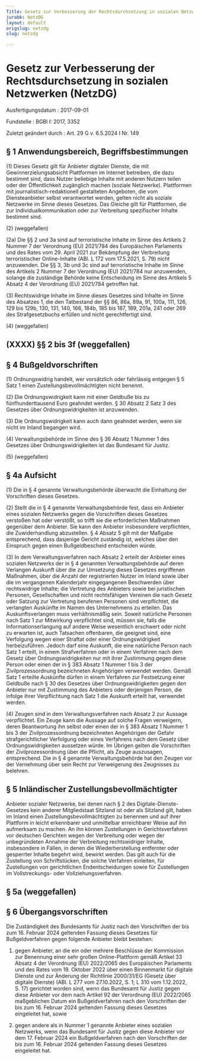```yaml
---
Title: Gesetz zur Verbesserung der Rechtsdurchsetzung in sozialen Netzwerken
jurabk: NetzDG
layout: default
origslug: netzdg
slug: netzdg

---
```


# Gesetz zur Verbesserung der Rechtsdurchsetzung in sozialen Netzwerken (NetzDG)

Ausfertigungsdatum
:   2017-09-01

Fundstelle
:   BGBl I: 2017, 3352

Zuletzt geändert durch
:   Art. 29 G v. 6.5.2024 I Nr. 149


## § 1 Anwendungsbereich, Begriffsbestimmungen

(1) Dieses Gesetz gilt für Anbieter digitaler Dienste, die mit Gewinnerzielungsabsicht Plattformen im Internet betreiben, die dazu bestimmt sind, dass Nutzer beliebige Inhalte mit anderen Nutzern teilen oder der Öffentlichkeit zugänglich machen (soziale Netzwerke). Plattformen mit journalistisch-redaktionell gestalteten Angeboten, die vom Diensteanbieter selbst verantwortet werden, gelten nicht als soziale Netzwerke im Sinne dieses Gesetzes. Das Gleiche gilt für Plattformen, die zur Individualkommunikation oder zur Verbreitung spezifischer Inhalte bestimmt sind.

(2) (weggefallen)

(2a) Die §§ 2 und 3a sind auf terroristische Inhalte im Sinne des Artikels 2 Nummer 7 der Verordnung (EU) 2021/784 des Europäischen Parlaments und des Rates vom 29. April 2021 zur Bekämpfung der Verbreitung terroristischer Online-Inhalte (ABl. L 172 vom 17.5.2021, S. 79) nicht anzuwenden. Die §§ 3, 3b und 3c sind auf terroristische Inhalte im Sinne des Artikels 2 Nummer 7 der Verordnung (EU) 2021/784 nur anzuwenden, solange die zuständige Behörde keine Entscheidung im Sinne des Artikels 5 Absatz 4 der Verordnung (EU) 2021/784 getroffen hat.

(3) Rechtswidrige Inhalte im Sinne dieses Gesetzes sind Inhalte im Sinne des Absatzes 1, die den Tatbestand der §§ 86, 86a, 89a, 91, 100a, 111, 126, 129 bis 129b, 130, 131, 140, 166, 184b, 185 bis 187, 189, 201a, 241 oder 269 des Strafgesetzbuchs erfüllen und nicht gerechtfertigt sind.

(4) (weggefallen)


## (XXXX) §§ 2 bis 3f (weggefallen)



## § 4 Bußgeldvorschriften

(1) Ordnungswidrig handelt, wer vorsätzlich oder fahrlässig entgegen § 5 Satz 1 einen Zustellungsbevollmächtigten nicht benennt.

(2) Die Ordnungswidrigkeit kann mit einer Geldbuße bis zu fünfhunderttausend Euro geahndet werden. § 30 Absatz 2 Satz 3 des Gesetzes über Ordnungswidrigkeiten ist anzuwenden.

(3) Die Ordnungswidrigkeit kann auch dann geahndet werden, wenn sie nicht im Inland begangen wird.

(4) Verwaltungsbehörde im Sinne des § 36 Absatz 1 Nummer 1 des Gesetzes über Ordnungswidrigkeiten ist das Bundesamt für Justiz.

(5) (weggefallen)


## § 4a Aufsicht

(1) Die in § 4 genannte Verwaltungsbehörde überwacht die Einhaltung der Vorschriften dieses Gesetzes.

(2) Stellt die in § 4 genannte Verwaltungsbehörde fest, dass ein Anbieter eines sozialen Netzwerks gegen die Vorschriften dieses Gesetzes verstoßen hat oder verstößt, so trifft sie die erforderlichen Maßnahmen gegenüber dem Anbieter. Sie kann den Anbieter insbesondere verpflichten, die Zuwiderhandlung abzustellen. § 4 Absatz 5 gilt mit der Maßgabe entsprechend, dass dasjenige Gericht zuständig ist, welches über den Einspruch gegen einen Bußgeldbescheid entscheiden würde.

(3) In dem Verwaltungsverfahren nach Absatz 2 erteilt der Anbieter eines sozialen Netzwerks der in § 4 genannten Verwaltungsbehörde auf deren Verlangen Auskunft über die zur Umsetzung dieses Gesetzes ergriffenen Maßnahmen, über die Anzahl der registrierten Nutzer im Inland sowie über die im vergangenen Kalenderjahr eingegangenen Beschwerden über rechtswidrige Inhalte; die Vertretung des Anbieters sowie bei juristischen Personen, Gesellschaften und nicht rechtsfähigen Vereinen die nach Gesetz oder Satzung zur Vertretung berufenen Personen sind verpflichtet, die verlangten Auskünfte im Namen des Unternehmens zu erteilen. Das Auskunftsverlangen muss verhältnismäßig sein. Soweit natürliche Personen nach Satz 1 zur Mitwirkung verpflichtet sind, müssen sie, falls die Informationserlangung auf andere Weise wesentlich erschwert oder nicht zu erwarten ist, auch Tatsachen offenbaren, die geeignet sind, eine Verfolgung wegen einer Straftat oder einer Ordnungswidrigkeit herbeizuführen. Jedoch darf eine Auskunft, die eine natürliche Person nach Satz 1 erteilt, in einem Strafverfahren oder in einem Verfahren nach dem Gesetz über Ordnungswidrigkeiten nur mit ihrer Zustimmung gegen diese Person oder einen der in § 383 Absatz 1 Nummer 1 bis 3 der Zivilprozessordnung bezeichneten Angehörigen verwendet werden. Gemäß Satz 1 erteilte Auskünfte dürfen in einem Verfahren zur Festsetzung einer Geldbuße nach § 30 des Gesetzes über Ordnungswidrigkeiten gegen den Anbieter nur mit Zustimmung des Anbieters oder derjenigen Person, die infolge ihrer Verpflichtung nach Satz 1 die Auskunft erteilt hat, verwendet werden.

(4) Zeugen sind in dem Verwaltungsverfahren nach Absatz 2 zur Aussage verpflichtet. Ein Zeuge kann die Aussage auf solche Fragen verweigern, deren Beantwortung ihn selbst oder einen der in § 383 Absatz 1 Nummer 1 bis 3 der Zivilprozessordnung bezeichneten Angehörigen der Gefahr strafgerichtlicher Verfolgung oder eines Verfahrens nach dem Gesetz über Ordnungswidrigkeiten aussetzen würde. Im Übrigen gelten die Vorschriften der Zivilprozessordnung über die Pflicht, als Zeuge auszusagen, entsprechend. Die in § 4 genannte Verwaltungsbehörde hat den Zeugen vor der Vernehmung über sein Recht zur Verweigerung des Zeugnisses zu belehren.


## § 5 Inländischer Zustellungsbevollmächtigter

Anbieter sozialer Netzwerke, bei denen nach § 2 des Digitale-Dienste-Gesetzes kein anderer Mitgliedstaat Sitzland ist oder als Sitzland gilt, haben im Inland einen Zustellungsbevollmächtigten zu benennen und auf ihrer Plattform in leicht erkennbarer und unmittelbar erreichbarer Weise auf ihn aufmerksam zu machen. An ihn können Zustellungen in Gerichtsverfahren vor deutschen Gerichten wegen der Verbreitung oder wegen der unbegründeten Annahme der Verbreitung rechtswidriger Inhalte, insbesondere in Fällen, in denen die Wiederherstellung entfernter oder gesperrter Inhalte begehrt wird, bewirkt werden. Das gilt auch für die Zustellung von Schriftstücken, die solche Verfahren einleiten, für Zustellungen von gerichtlichen Endentscheidungen sowie für Zustellungen im Vollstreckungs- oder Vollziehungsverfahren.


## § 5a (weggefallen)



## § 6 Übergangsvorschriften

Die Zuständigkeit des Bundesamts für Justiz nach den Vorschriften der bis zum 16. Februar 2024 geltenden Fassung dieses Gesetzes für Bußgeldverfahren gegen folgende Anbieter bleibt bestehen:

1.  gegen Anbieter, an die ein oder mehrere Beschlüsse der Kommission zur Benennung einer sehr großen Online-Plattform gemäß Artikel 33 Absatz 4 der Verordnung (EU) 2022/2065 des Europäischen Parlaments und des Rates vom 19. Oktober 2022 über einen Binnenmarkt für digitale Dienste und zur Änderung der Richtlinie 2000/31/EG (Gesetz über digitale Dienste) (ABl. L 277 vom 27.10.2022, S. 1; L 310 vom 1.12.2022, S. 17) gerichtet worden sind, wenn das Bundesamt für Justiz gegen diese Anbieter vor dem nach Artikel 92 der Verordnung (EU) 2022/2065 maßgeblichen Datum ein Bußgeldverfahren nach den Vorschriften der bis zum 16. Februar 2024 geltenden Fassung dieses Gesetzes eingeleitet hat, sowie


2.  gegen andere als in Nummer 1 genannte Anbieter eines sozialen Netzwerks, wenn das Bundesamt für Justiz gegen diese Anbieter vor dem 17. Februar 2024 ein Bußgeldverfahren nach den Vorschriften der bis zum 16. Februar 2024 geltenden Fassung dieses Gesetzes eingeleitet hat.





